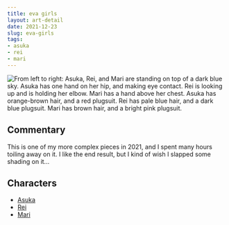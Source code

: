 ```yaml
---
title: eva girls
layout: art-detail
date: 2021-12-23
slug: eva-girls
tags:
- asuka
- rei
- mari
---
```

![
From left to right: Asuka, Rei, and Mari are standing on top of a dark blue sky. Asuka has one hand on her hip, and making eye contact. Rei is looking up and is holding her elbow. Mari has a hand above her chest. Asuka has orange-brown hair, and a red plugsuit. Rei has pale blue hair, and a dark blue plugsuit. Mari has brown hair, and a bright pink plugsuit.
](/art/eva-girls.webp)
## Commentary

This is one of my more complex pieces in 2021, and I spent many hours toiling away on it. I like the end result, but I kind of wish I slapped some shading on it...

## Characters
* [Asuka](/tags/asuka)
* [Rei](/tags/rei)
* [Mari](/tags/mari)
